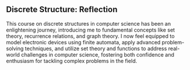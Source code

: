 ## Discrete Structure: Reflection


This course on discrete structures in computer science has been an enlightening journey, introducing me to fundamental concepts like set theory, recurrence relations, and graph theory. I now feel equipped to model electronic devices using finite automata, apply advanced problem-solving techniques, and utilize set theory and functions to address real-world challenges in computer science, fostering both confidence and enthusiasm for tackling complex problems in the field.

